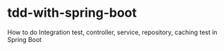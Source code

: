 # tdd-with-spring-boot

How to do Integration test, controller, service, repository, caching test in Spring Boot
